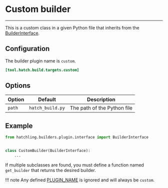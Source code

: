# Custom builder

-----

This is a custom class in a given Python file that inherits from the [BuilderInterface](reference.md#hatchling.builders.plugin.interface.BuilderInterface).

## Configuration

The builder plugin name is `custom`.

```toml config-example
[tool.hatch.build.targets.custom]
```

## Options

| Option | Default | Description |
| --- | --- | --- |
| `path` | `hatch_build.py` | The path of the Python file |

## Example

```python tab="hatch_build.py"
from hatchling.builders.plugin.interface import BuilderInterface


class CustomBuilder(BuilderInterface):
    ...
```

If multiple subclasses are found, you must define a function named `get_builder` that returns the desired builder.

!!! note
    Any defined [PLUGIN_NAME](reference.md#hatchling.builders.plugin.interface.BuilderInterface.PLUGIN_NAME) is ignored and will always be `custom`.
